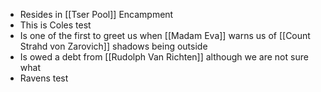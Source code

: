 - Resides in [[Tser Pool]] Encampment
- This is Coles test
- Is one of the first to greet us when [[Madam Eva]] warns us of [[Count Strahd von Zarovich]] shadows being outside 
- Is owed a debt from [[Rudolph Van Richten]] although we are not sure what
- Ravens test